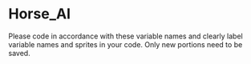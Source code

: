 # Horse_AI
Please code in accordance with these variable names and clearly label variable names and sprites in your code. Only new portions need to be saved. 
